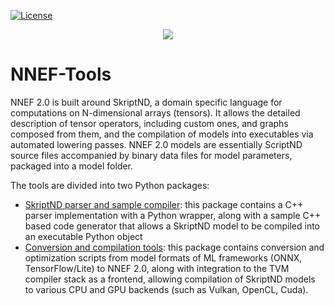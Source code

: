 [![License](https://img.shields.io/badge/License-Apache%202.0-blue.svg)](https://opensource.org/licenses/Apache-2.0)<p align="center"><img src="https://www.khronos.org/assets/uploads/ceimg/made/assets/uploads/apis/NNEF_500px_Apr17_165_75.png" /></p>

# NNEF-Tools

NNEF 2.0 is built around SkriptND, a domain specific language for computations on N-dimensional arrays (tensors). It allows the detailed description of tensor operators, including custom ones, and graphs composed from them, and the compilation of models into executables via automated lowering passes. NNEF 2.0 models are essentially ScriptND source files accompanied by binary data files for model parameters, packaged into a model folder.

The tools are divided into two Python packages:
* [SkriptND parser and sample compiler](skriptnd-pyproject): this package contains a C++ parser implementation with a Python wrapper, along with a sample C++ based code generator that allows a SkriptND model to be compiled into an executable Python object
* [Conversion and compilation tools](nnef_tools-pyproject): this package contains conversion and optimization scripts from model formats of ML frameworks (ONNX, TensorFlow/Lite) to NNEF 2.0, along with integration to the TVM compiler stack as a frontend, allowing compilation of SkriptND models to various CPU and GPU backends (such as Vulkan, OpenCL, Cuda).

